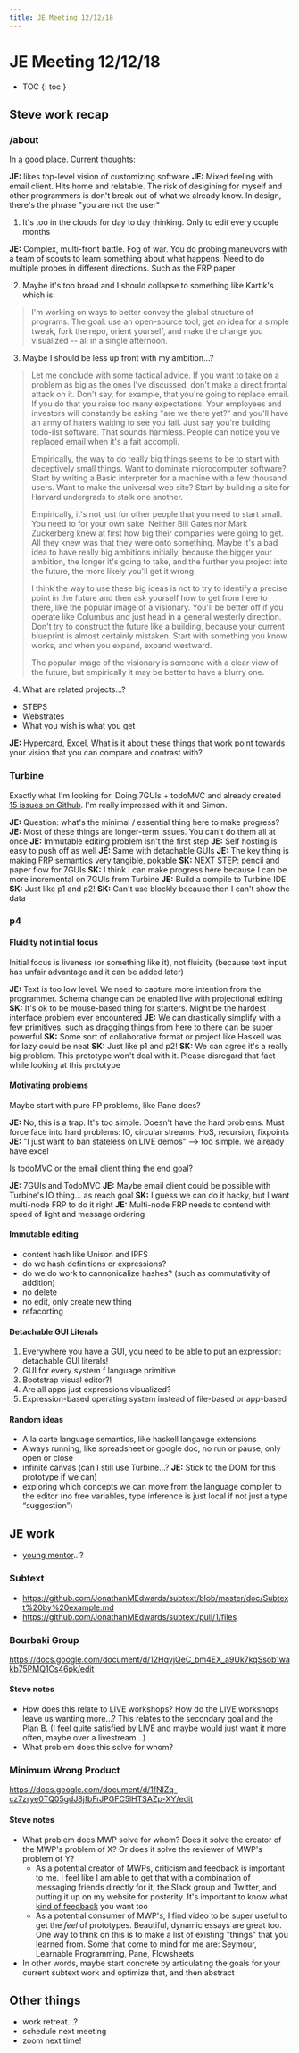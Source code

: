 ```yaml
---
title: JE Meeting 12/12/18
---
```


# JE Meeting 12/12/18

* TOC
{: toc }

## Steve work recap

### /about

In a good place. Current thoughts:

**JE:** likes top-level vision of customizing software
**JE:** Mixed feeling with email client. Hits home and relatable. The risk of desigining for myself and other programmers is don't break out of what we already know. In design, there's the phrase "you are not the user"


1. It's too in the clouds for day to day thinking. Only to edit every couple months

**JE:** Complex, multi-front battle. Fog of war. You do probing maneuvors with a team of scouts to learn something about what happens. Need to do multiple probes in different directions. Such as the FRP paper

2. Maybe it's too broad and I should collapse to something like Kartik's which is:

> I'm working on ways to better convey the global structure of programs. The goal: use an open-source tool, get an idea for a simple tweak, fork the repo, orient yourself, and make the change you visualized -- all in a single afternoon.

3. Maybe I should be less up front with my ambition...?

> Let me conclude with some tactical advice. If you want to take on a problem as big as the ones I've discussed, don't make a direct frontal attack on it. Don't say, for example, that you're going to replace email. If you do that you raise too many expectations. Your employees and investors will constantly be asking "are we there yet?" and you'll have an army of haters waiting to see you fail. Just say you're building todo-list software. That sounds harmless. People can notice you've replaced email when it's a fait accompli.   
>   
> Empirically, the way to do really big things seems to be to start with deceptively small things. Want to dominate microcomputer software? Start by writing a Basic interpreter for a machine with a few thousand users. Want to make the universal web site? Start by building a site for Harvard undergrads to stalk one another.    
>  
> Empirically, it's not just for other people that you need to start small. You need to for your own sake. Neither Bill Gates nor Mark Zuckerberg knew at first how big their companies were going to get. All they knew was that they were onto something. Maybe it's a bad idea to have really big ambitions initially, because the bigger your ambition, the longer it's going to take, and the further you project into the future, the more likely you'll get it wrong.
>  
> I think the way to use these big ideas is not to try to identify a precise point in the future and then ask yourself how to get from here to there, like the popular image of a visionary. You'll be better off if you operate like Columbus and just head in a general westerly direction. Don't try to construct the future like a building, because your current blueprint is almost certainly mistaken. Start with something you know works, and when you expand, expand westward.  
>  
>  The popular image of the visionary is someone with a clear view of the future, but empirically it may be better to have a blurry one.

4. What are related projects...?

* STEPS
* Webstrates
* What you wish is what you get

**JE:** Hypercard, Excel, What is it about these things that work point towards your vision that you can compare and contrast with?

### Turbine

Exactly what I'm looking for. Doing 7GUIs + todoMVC and already created [15 issues on Github](https://github.com/futureofcoding/futureofcoding.org/issues/96). I'm really impressed with it and Simon.

**JE:** Question: what's the minimal / essential thing here to make progress?
**JE:** Most of these things are longer-term issues. You can't do them all at once
**JE:** Immutable editing problem isn't the first step
**JE:** Self hosting is easy to push off as well
**JE:** Same with detachable GUIs
**JE:** The key thing is making FRP semantics very tangible, pokable
**SK:** NEXT STEP: pencil and paper flow for 7GUIs
**SK:** I think I can make progress here because I can be more incremental on 7GUIs from Turbine
**JE:** Build a compile to Turbine IDE
**SK:** Just like p1 and p2!
**SK:** Can't use blockly because then I can't show the data

### p4

#### Fluidity not initial focus

Initial focus is liveness (or something like it), not fluidity (because text input has unfair advantage and it can be added later)

**JE:** Text is too low level. We need to capture more intention from the programmer. Schema change can be enabled live with projectional editing
**SK:** It's ok to be mouse-based thing for starters. Might be the hardest interface problem ever encountered
**JE:** We can drastically simplify with a few primitives, such as dragging things from here to there can be super powerful
**SK:** Some sort of collaborative format or project like Haskell was for lazy could be neat
**SK:** Just like p1 and p2!
**SK:** We can agree it's a really big problem. This prototype won't deal with it. Please disregard that fact while looking at this prototype

#### Motivating problems

Maybe start with pure FP problems, like Pane does?

**JE:** No, this is a trap. It's too simple. Doesn't have the hard problems. Must force face into hard problems: IO, circular streams, HoS, recursion, fixpoints
**JE:** "I just want to ban stateless on LIVE demos" --> too simple. we already have excel

Is todoMVC or the email client thing the end goal?

**JE:** 7GUIs and TodoMVC
**JE:** Maybe email client could be possible with Turbine's IO thing... as reach goal 
**SK:** I guess we can do it hacky, but I want multi-node FRP to do it right
**JE:** Multi-node FRP needs to contend with speed of light and message ordering

#### Immutable editing

* content hash like Unison and IPFS
* do we hash definitions or expressions?
* do we do work to cannonicalize hashes? (such as commutativity of addition)
* no delete
* no edit, only create new thing
* refacorting

#### Detachable GUI Literals

1. Everywhere you have a GUI, you need to be able to put an expression: detachable GUI literals!
2. GUI for every system f language primitive
3. Bootstrap visual editor?!
4. Are all apps just expressions visualized?
5. Expression-based operating system instead of file-based or app-based

#### Random ideas

* A la carte language semantics, like haskell langauge extensions
* Always running, like spreadsheet or google doc, no run or pause, only open or close
* infinite canvas (can I still use Turbine...? **JE:** Stick to the DOM for this prototype if we can)
* exploring which concepts we can move from the language compiler to the editor (no free variables, type inference is just local if not just a type “suggestion”)


## JE work

* [young mentor](https://twitter.com/jonathoda/status/1072680251497570304)...?

### Subtext

* https://github.com/JonathanMEdwards/subtext/blob/master/doc/Subtext%20by%20example.md
* https://github.com/JonathanMEdwards/subtext/pull/1/files

### Bourbaki Group

https://docs.google.com/document/d/12HqvjQeC_bm4EX_a9Uk7kqSsob1wakb75PMQ1Cs46pk/edit

#### Steve notes

* How does this relate to LIVE workshops? How do the LIVE workshops leave us wanting more...? This relates to the secondary goal and the Plan B. (I feel quite satisfied by LIVE and maybe would just want it more often, maybe over a livestream...)
* What problem does this solve for whom?

### Minimum Wrong Product

https://docs.google.com/document/d/1fNlZq-cz7zrye0TQ05gdJ8jfbFrJPGFC5lHTSAZp-XY/edit

#### Steve notes

* What problem does MWP solve for whom? Does it solve the creator of the MWP's problem of X? Or does it solve the reviewer of MWP's problem of Y?
  * As a potential creator of MWPs, criticism and feedback is important to me. I feel like I am able to get that with a combination of messaging friends directly for it, the Slack group and Twitter, and putting it up on my website for posterity. It's important to know what [kind of feedback](https://twitter.com/stevekrouse/status/1069305083421224966) you want too 
  * As a potential consumer of MWP's, I find video to be super useful to get the *feel* of prototypes. Beautiful, dynamic essays are great too. One way to think on this is to make a list of existing "things" that you learned from. Some that come to mind for me are: Seymour, Learnable Programming, Pane, Flowsheets
* In other words, maybe start concrete by articulating the goals for your current subtext work and optimize that, and then abstract

## Other things

* work retreat...?
* schedule next meeting
* zoom next time!

